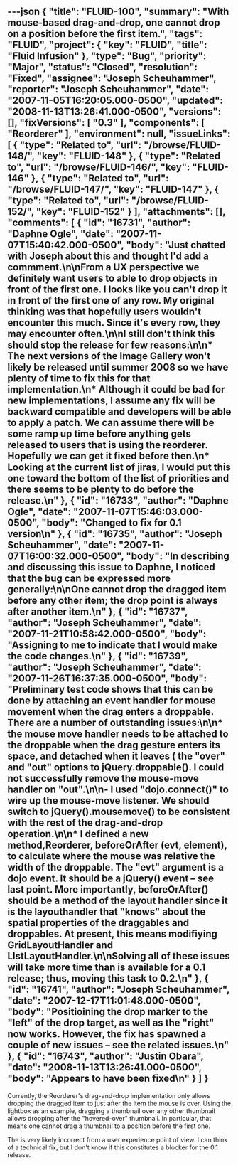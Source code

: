 ---json
{
  "title": "FLUID-100",
  "summary": "With mouse-based drag-and-drop, one cannot drop on a position before the first item.",
  "tags": "FLUID",
  "project": {
    "key": "FLUID",
    "title": "Fluid Infusion"
  },
  "type": "Bug",
  "priority": "Major",
  "status": "Closed",
  "resolution": "Fixed",
  "assignee": "Joseph Scheuhammer",
  "reporter": "Joseph Scheuhammer",
  "date": "2007-11-05T16:20:05.000-0500",
  "updated": "2008-11-13T13:26:41.000-0500",
  "versions": [],
  "fixVersions": [
    "0.3"
  ],
  "components": [
    "Reorderer"
  ],
  "environment": null,
  "issueLinks": [
    {
      "type": "Related to",
      "url": "/browse/FLUID-148/",
      "key": "FLUID-148"
    },
    {
      "type": "Related to",
      "url": "/browse/FLUID-146/",
      "key": "FLUID-146"
    },
    {
      "type": "Related to",
      "url": "/browse/FLUID-147/",
      "key": "FLUID-147"
    },
    {
      "type": "Related to",
      "url": "/browse/FLUID-152/",
      "key": "FLUID-152"
    }
  ],
  "attachments": [],
  "comments": [
    {
      "id": "16731",
      "author": "Daphne Ogle",
      "date": "2007-11-07T15:40:42.000-0500",
      "body": "Just chatted with Joseph about this and thought I'd add a commment.\n\nFrom a UX perspective we definitely want users to able to drop objects in front of the first one.  I looks like you can't drop it in front of the first one of any row.  My original thinking was that hopefully users wouldn't encounter this much.  Since it's every row, they may encounter often.\n\nI still don't think this should stop the release for  few reasons:\n\n* &#x20;The next versions of the Image Gallery won't likely be released until summer 2008 so we have plenty of time to fix this for that implementation.\n* &#x20;Although it could be bad for new implementations, I assume any fix will be backward compatible and developers will be able to apply a patch.  We can assume there will be some ramp up time before anything gets released to users that is using the reorderer.  Hopefully we can get it fixed before then.\n* &#x20;Looking at the current list of jiras, I would put this one toward the bottom of the list of priorities and there seems to be plenty to do before the release.\n"
    },
    {
      "id": "16733",
      "author": "Daphne Ogle",
      "date": "2007-11-07T15:46:03.000-0500",
      "body": "Changed to fix for 0.1 version\n"
    },
    {
      "id": "16735",
      "author": "Joseph Scheuhammer",
      "date": "2007-11-07T16:00:32.000-0500",
      "body": "In describing and discussing this issue to Daphne, I noticed that the bug can be expressed more generally:\n\nOne cannot drop the dragged item before any other item; the drop point is always after another item.\n"
    },
    {
      "id": "16737",
      "author": "Joseph Scheuhammer",
      "date": "2007-11-21T10:58:42.000-0500",
      "body": "Assigning to me to indicate that I would make the code changes.\n"
    },
    {
      "id": "16739",
      "author": "Joseph Scheuhammer",
      "date": "2007-11-26T16:37:35.000-0500",
      "body": "Preliminary test code shows that this can be done by attaching an event handler for mouse movement when the drag enters a droppable.  There are a number of outstanding issues:\n\n* the mouse move handler needs to be attached to the droppable when the drag gesture enters its space, and detached when it leaves ( the \"over\" and \"out\" options to jQuery.droppable().  I could not successfully remove the mouse-move handler on \"out\".\n\n- I used \"dojo.connect()\" to wire up the mouse-move listener.  We should switch to jQuery().mousemove() to be consistent with the rest of the drag-and-drop operation.\n\n* I defined a new method,Reorderer, beforeOrAfter (evt, element), to calculate where the mouse was relative the width of the droppable.   The \"evt\" argument is a dojo event.  It should be a jQuery() event – see last point.  More importantly, beforeOrAfter() should be a method of the layout handler since it is the layouthandler that \"knows\" about the spatial properties of the draggables and droppables.  At present, this means modifiying GridLayoutHandler and LIstLayoutHandler.\n\nSolving all of these issues will take more time than is available for a 0.1 release; thus, moving this task to 0.2.\n"
    },
    {
      "id": "16741",
      "author": "Joseph Scheuhammer",
      "date": "2007-12-17T11:01:48.000-0500",
      "body": "Positioining the drop marker to the \"left\" of the drop target, as well as the \"right\" now works.  However, the fix has spawned a couple of new issues – see the related issues.\n"
    },
    {
      "id": "16743",
      "author": "Justin Obara",
      "date": "2008-11-13T13:26:41.000-0500",
      "body": "Appears to have been fixed\n"
    }
  ]
}
---
Currently, the Reorderer's drag-and-drop implementation only allows dropping the dragged item to just after the item the mouse is over.  Using the lightbox as an example, dragging a thumbnail over any other thumbnail allows dropping after the "hovered-over" thumbnail.  In particular, that means one cannot drag a thumbnail to a position before the first one.

The is very likely incorrect from a user experience point of view.  I can think of a technical fix, but I don't know if this constitutes a blocker for the 0.1 release.

        
